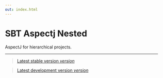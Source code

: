 ```yaml
---
out: index.html
---
```


SBT Aspectj Nested
======================

AspectJ for hierarchical projects.

<hr/>

> [Latest stable version $version$]($stable$)

> [Latest development version $version$]($development$)

[sc]: http://eed3si9n.com/testing-sbt-plugins
[sp]: https://github.com/digimead/sbt-dependency-manager/tree/master/src/sbt-test/dependency-manager/simple
